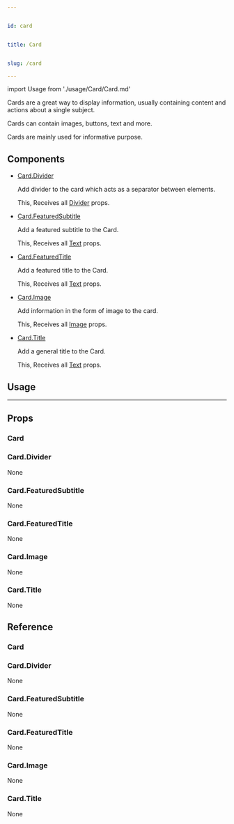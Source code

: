 ```yaml
---


id: card


title: Card


slug: /card

---
```




import Usage from './usage/Card/Card.md'



Cards are a great way to display information, usually containing content and actions about a single subject.

Cards can contain images, buttons, text and more.

Cards are mainly used for informative purpose.

## Components

 - [Card.Divider](#carddivider)
    
    
    Add divider to the card which acts as a separator between elements.
    
    This, Receives all [Divider](divider#props) props.
    
 - [Card.FeaturedSubtitle](#cardfeaturedsubtitle)
    
    
    Add a featured subtitle to the Card.
    
    This, Receives all [Text](text#props) props.
    
 - [Card.FeaturedTitle](#cardfeaturedtitle)
    
    
    Add a featured title to the Card.
    
    This, Receives all [Text](text#props) props.
    
 - [Card.Image](#cardimage)
    
    
    Add information in the form of image to the card.
    
    This, Receives all [Image](image.md#props) props.
    
 - [Card.Title](#cardtitle)
    
    
    Add a general title to the Card.
    
    This, Receives all [Text](text#props) props.
    


## Usage


<Usage />

---


## Props

### Card


### Card.Divider


None
### Card.FeaturedSubtitle


None
### Card.FeaturedTitle


None
### Card.Image


None
### Card.Title


None


## Reference

### Card
### Card.Divider

None
### Card.FeaturedSubtitle

None
### Card.FeaturedTitle

None
### Card.Image

None
### Card.Title

None

